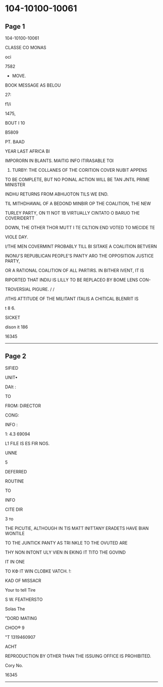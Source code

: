 # 104-10100-10061

## Page 1

104-10100-10061

CLASSE CO MONAS

oci

7582

- MOVE.

BOOK MESSAGE AS BELOU

27:

f1/i

1475,

BOUT I 10

B5809

PT. BAAD

YEAR LAST AFRICA BI

IMPORORN IN BLANTS. MAITIG INFO ITIRASABLE TOI

1. TURBY: THE COLLANES OF THE CORITION COVER NUBIT APPENS

TO BE COMPLETE, BUT NO POINAL ACTION WILL BE TAN JNTIL PRIME MINISTER

INDHU RETURNS FROM ABHIJOTON TILS WE END.

TIL MITHDHAWAL OF A BEDOND MINBIR OP THE COALITION, THE NEW

TURLEY PARTY, ON 11 NOT 1B VIRTUALLY CINTATO O BARUO THE COVERIDERTT

DOWN, THE OTHER THOR MUTT I TE CILTION END VOTED TO MECIDE TE

VIOLE DAY.

I/THE MEN COVERMINT PROBABLY TILL BI SITAKE A COALITION BETVERN

INONU'S REPUBLICAN PEOPLE'S PANTY ARO THE OPPOSITION JUSTICE PARTY,

OR A RATIONAL COALITION OF ALL PARTIRS. IN BITHER IVENT, IT IS

RIPORTED THAT INDIU IS LILLY TO BE REPLACEO BY BOME LENS CON-

TROVERSIAL PIGURE. / /

/ITHS ATTITUDE OF THE MILITANT ITALIS A CHITICAL BLENRIT IS

t 8 6.

SICKET

dison it 186

16345

---

## Page 2

SIFIED

UNIT•

DAIt :

TO

FROM: DiRECTOR

CONG:

INFO :

1: 4.3 69094

L1 FILE IS ES FIR NOS.

UNNE

5

DEFERRED

ROUTINE

TO

INFO

CITE DIR

3 то

THE PICUTIE, ALTHOUGH IN TIS MATT INITTANY ERADETS HAVE BIAN WONTILE

TO THE JUNTICK PANTY AS TRI NKLE TO THE OVUTED ARE

THY NON INTONT ULY VIEN IN EKING IT TITO THE GOVIND

IT IN ONE

ТО КФ IT WIN CLOBKE VATCH. !:

KAD OF MISSACR

Your to tell Tire

S W. FEATHERSTO

Solas The

"DORD MATING

CHOO® 9

"Т 1319460907

ACHT

REPRODUCTION BY OTHER THAN THE ISSUING OFFICE IS PROHIBITED.

Cory No.

16345

---

